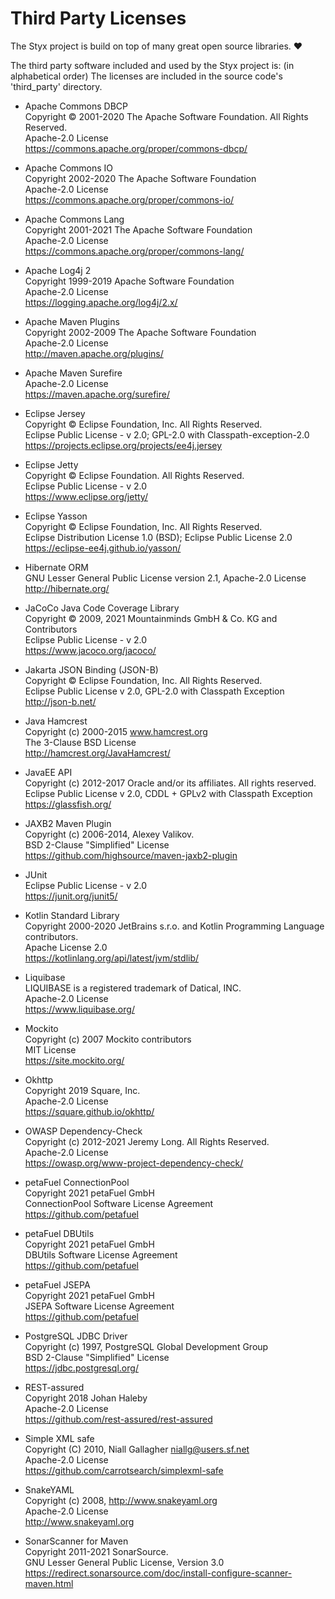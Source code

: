 # Third Party Licenses

The Styx project is build on top of many great open source libraries. :heart:

The third party software included and used by the Styx project is: (in alphabetical order)
The licenses are included in the source code's 'third_party' directory.

- Apache Commons DBCP  
  Copyright © 2001-2020 The Apache Software Foundation. All Rights Reserved.  
  Apache-2.0 License  
  https://commons.apache.org/proper/commons-dbcp/

- Apache Commons IO  
  Copyright 2002-2020 The Apache Software Foundation  
  Apache-2.0 License  
  https://commons.apache.org/proper/commons-io/

- Apache Commons Lang  
  Copyright 2001-2021 The Apache Software Foundation  
  Apache-2.0 License  
  https://commons.apache.org/proper/commons-lang/

- Apache Log4j 2  
  Copyright 1999-2019 Apache Software Foundation  
  Apache-2.0 License  
  https://logging.apache.org/log4j/2.x/

- Apache Maven Plugins  
  Copyright 2002-2009 The Apache Software Foundation  
  Apache-2.0 License  
  http://maven.apache.org/plugins/

- Apache Maven Surefire  
  Apache-2.0 License  
  https://maven.apache.org/surefire/

- Eclipse Jersey  
  Copyright © Eclipse Foundation, Inc. All Rights Reserved.  
  Eclipse Public License - v 2.0; GPL-2.0 with Classpath-exception-2.0  
  https://projects.eclipse.org/projects/ee4j.jersey

- Eclipse Jetty  
  Copyright © Eclipse Foundation. All Rights Reserved.  
  Eclipse Public License - v 2.0  
  https://www.eclipse.org/jetty/

- Eclipse Yasson  
  Copyright © Eclipse Foundation, Inc. All Rights Reserved.  
  Eclipse Distribution License 1.0 (BSD); Eclipse Public License 2.0  
  https://eclipse-ee4j.github.io/yasson/

- Hibernate ORM  
  GNU Lesser General Public License version 2.1, Apache-2.0 License  
  http://hibernate.org/

- JaCoCo Java Code Coverage Library  
  Copyright © 2009, 2021 Mountainminds GmbH & Co. KG and Contributors  
  Eclipse Public License - v 2.0  
  https://www.jacoco.org/jacoco/

- Jakarta JSON Binding (JSON-B)  
  Copyright © Eclipse Foundation, Inc. All Rights Reserved.  
  Eclipse Public License v 2.0, GPL-2.0 with Classpath Exception  
  http://json-b.net/

- Java Hamcrest  
  Copyright (c) 2000-2015 www.hamcrest.org  
  The 3-Clause BSD License  
  http://hamcrest.org/JavaHamcrest/

- JavaEE API  
  Copyright (c) 2012-2017 Oracle and/or its affiliates. All rights reserved.  
  Eclipse Public License v 2.0, CDDL + GPLv2 with Classpath Exception  
  https://glassfish.org/

- JAXB2 Maven Plugin  
  Copyright (c) 2006-2014, Alexey Valikov.  
  BSD 2-Clause "Simplified" License  
  https://github.com/highsource/maven-jaxb2-plugin

- JUnit  
  Eclipse Public License - v 2.0  
  https://junit.org/junit5/

- Kotlin Standard Library  
  Copyright 2000-2020 JetBrains s.r.o. and Kotlin Programming Language contributors.  
  Apache License 2.0  
  https://kotlinlang.org/api/latest/jvm/stdlib/

- Liquibase  
  LIQUIBASE is a registered trademark of Datical, INC.  
  Apache-2.0 License  
  https://www.liquibase.org/

- Mockito  
  Copyright (c) 2007 Mockito contributors  
  MIT License  
  https://site.mockito.org/

- Okhttp  
  Copyright 2019 Square, Inc.  
  Apache-2.0 License  
  https://square.github.io/okhttp/

- OWASP Dependency-Check  
  Copyright (c) 2012-2021 Jeremy Long. All Rights Reserved.  
  Apache-2.0 License  
  https://owasp.org/www-project-dependency-check/

- petaFuel ConnectionPool  
  Copyright 2021 petaFuel GmbH  
  ConnectionPool Software License Agreement  
  https://github.com/petafuel

- petaFuel DBUtils  
  Copyright 2021 petaFuel GmbH  
  DBUtils Software License Agreement  
  https://github.com/petafuel

- petaFuel JSEPA  
  Copyright 2021 petaFuel GmbH  
  JSEPA Software License Agreement  
  https://github.com/petafuel

- PostgreSQL JDBC Driver  
  Copyright (c) 1997, PostgreSQL Global Development Group  
  BSD 2-Clause "Simplified" License  
  https://jdbc.postgresql.org/

- REST-assured  
  Copyright 2018 Johan Haleby  
  Apache-2.0 License  
  https://github.com/rest-assured/rest-assured

- Simple XML safe  
  Copyright (C) 2010, Niall Gallagher <niallg@users.sf.net>  
  Apache-2.0 License  
  https://github.com/carrotsearch/simplexml-safe

- SnakeYAML  
  Copyright (c) 2008, http://www.snakeyaml.org  
  Apache-2.0 License  
  http://www.snakeyaml.org

- SonarScanner for Maven  
  Copyright 2011-2021 SonarSource.  
  GNU Lesser General Public License, Version 3.0  
  https://redirect.sonarsource.com/doc/install-configure-scanner-maven.html
